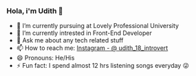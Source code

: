 ### Hola, i'm Udith 👋

- 📕 I’m currently pursuing at Lovely Professional University
- 🌱 I’m currently intrested in Front-End Developer
- 💬 Ask me about any tech related stuff
- 📫 How to reach me: [Instagram - @ udith_18_introvert](https://www.instagram.com/udith_18_introvert/)
- 😄 Pronouns: He/His
- ⚡ Fun fact: I spend almost 12 hrs listening songs everyday 😜
